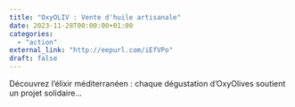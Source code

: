 ```yaml
---
title: "OxyOLIV : Vente d'huile artisanale"
date: 2023-11-28T00:00:00+01:00
categories: 
  - "action"
external_link: "http://eepurl.com/iEfVPo"
draft: false
---
```

Découvrez l’élixir méditerranéen : chaque dégustation d’OxyOlives soutient un projet solidaire...
